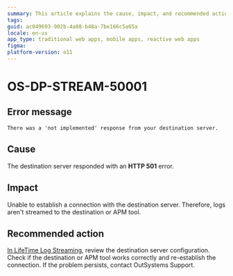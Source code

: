 ```yaml
---
summary: This article explains the cause, impact, and recommended action for an HTTP server error on the APM tool server. 
tags:
guid: ac049693-902b-4a08-b48a-7be166c5a65a
locale: en-us
app_type: traditional web apps, mobile apps, reactive web apps
figma: 
platform-version: o11
---
```


# OS-DP-STREAM-50001

## Error message

`There was a 'not implemented' response from your destination server.`

## Cause

The destination server responded with an **HTTP 501** error.

## Impact

Unable to establish a connection with the destination server. Therefore, logs aren't streamed to the destination or APM tool.

## Recommended action

[In LifeTime Log Streaming](https://www.outsystems.com/tk/redirect?g=172ac547-add4-4cc5-9adf-d72fbe379d35), review the destination server configuration. Check if the destination or APM tool works correctly and re-establish the connection. If the problem persists, contact OutSystems Support.
